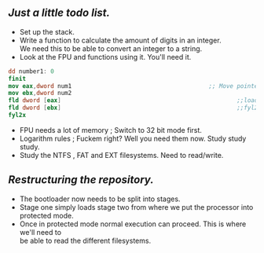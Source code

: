 ## *Just a little todo list.*
* Set up the stack.
* Write a function to calculate the amount of digits in an integer.
   <br />We need this to be able to convert an integer to a string.
* Look at the FPU and functions using it. You'll need it.
```nasm
dd number1: 0
finit                                                                   ;;resets FPU registers
mov eax,dword num1                                       ;; Move pointers into registers first
mov ebx,dword num2
fld dword [eax]                                                  ;;loads the value eax is point to
fld dword [ebx]                                                  ;;fyl2x now computes y * log2(x)
fyl2x
```
* FPU needs a lot of memory ; Switch to 32 bit mode first.
* Logarithm rules ; Fuckem right? Well you need them now. Study study study.
* Study the NTFS , FAT and EXT filesystems. Need to read/write.

## *Restructuring the repository.*
* The bootloader now needs to be split into stages.
* Stage one simply loads stage two from where we put the processor into protected        mode.
* Once in protected mode normal execution can proceed. This is where we'll need to <br /> be able to read the different filesystems.
